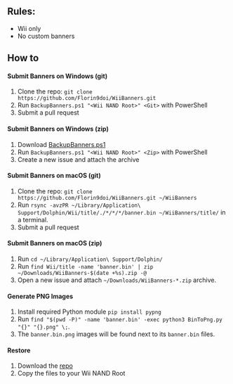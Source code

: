 ## Rules:
* Wii only
* No custom banners

## How to

#### Submit Banners on Windows (git)
1. Clone the repo: `git clone https://github.com/Florin9doi/WiiBanners.git`
2. Run `BackupBanners.ps1 "<Wii NAND Root>" <Git>` with PowerShell
3. Submit a pull request

#### Submit Banners on Windows (zip)
1. Download [BackupBanners.ps1](https://github.com/Florin9doi/WiiBanners/raw/master/BackupBanners.ps1)
2. Run `BackupBanners.ps1 "<Wii NAND Root>" <Zip>` with PowerShell
3. Create a new issue and attach the archive

#### Submit Banners on macOS (git)
1. Clone the repo: `git clone https://github.com/Florin9doi/WiiBanners.git ~/WiiBanners`
2. Run `rsync -avzPR ~/Library/Application\ Support/Dolphin/Wii/title/./*/*/*/banner.bin ~/WiiBanners/title/` in a terminal.
3. Submit a pull request

#### Submit Banners on macOS (zip)
1. Run `cd ~/Library/Application\ Support/Dolphin/`
2. Run `find Wii/title -name 'banner.bin' | zip ~/Downloads/WiiBanners-$(date +%s).zip -@`
3. Open a new issue and attach `~/Downloads/WiiBanners-*.zip` archive.

#### Generate PNG Images
1. Install required Python module `pip install pypng`
2. Run `find "$(pwd -P)" -name 'banner.bin' -exec python3 BinToPng.py "{}" "{}.png" \;`.
3. The `banner.bin.png` images will be found next to its `banner.bin` files.

#### Restore
1. Download the [repo](https://github.com/Florin9doi/WiiBanners/zipball/master)
2. Copy the files to your Wii NAND Root

